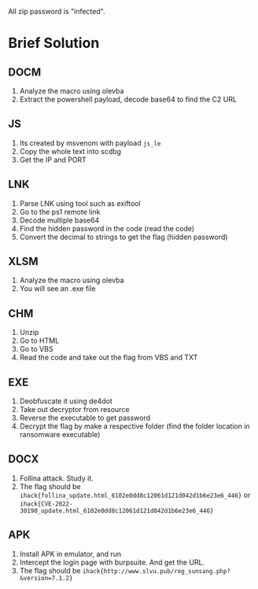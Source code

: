 All zip password is "infected".

# Brief Solution

## DOCM
1. Analyze the macro using olevba
2. Extract the powershell payload, decode base64 to find the C2 URL

## JS
1. Its created by msvenom with payload `js_le`
2. Copy the whole text into scdbg
3. Get the IP and PORT

## LNK
1. Parse LNK using tool such as exiftool
2. Go to the ps1 remote link
3. Decode multiple base64
5. Find the hidden password in the code (read the code)
6. Convert the decimal to strings to get the flag (hidden password)

## XLSM
1. Analyze the macro using olevba
2. You will see an .exe file

## CHM
1. Unzip
2. Go to HTML
3. Go to VBS
4. Read the code and take out the flag from VBS and TXT

## EXE
1. Deobfuscate it using de4dot
2. Take out decryptor from resource
3. Reverse the executable to get password
4. Decrypt the flag by make a respective folder (find the folder location in ransomware executable)

## DOCX
1. Follina attack. Study it.
2. The flag should be `ihack{follina_update.html_6102e0dd8c12061d121d042d1b6e23e6_446}` or `ihack{CVE-2022-30190_update.html_6102e0dd8c12061d121d042d1b6e23e6_446}`

## APK
1. Install APK in emulator, and run
2. Intercept the login page with burpsuite. And get the URL.
3. The flag should be `ihack{http://www.slvu.pub/reg_sunsang.php?&version=7.1.2}`
